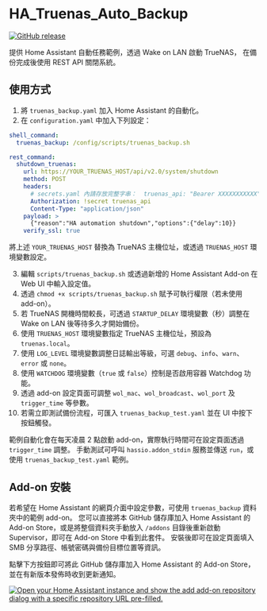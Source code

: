 # HA_Truenas_Auto_Backup

[![GitHub release](https://img.shields.io/github/v/release/marttrach/HA_Truenas_Auto_Backup)](https://github.com/marttrach/HA_Truenas_Auto_Backup/releases/latest)

提供 Home Assistant 自動任務範例，透過 Wake on LAN 啟動 TrueNAS，
在備份完成後使用 REST API 關閉系統。

## 使用方式
1. 將 `truenas_backup.yaml` 加入 Home Assistant 的自動化。
2. 在 `configuration.yaml` 中加入下列設定：

```yaml
shell_command:
  truenas_backup: /config/scripts/truenas_backup.sh

rest_command:
  shutdown_truenas:
    url: https://YOUR_TRUENAS_HOST/api/v2.0/system/shutdown
    method: POST
    headers:
      # secrets.yaml 內請存放完整字串：  truenas_api: "Bearer XXXXXXXXXXX"
      Authorization: !secret truenas_api
      Content-Type: "application/json"
    payload: >
      {"reason":"HA automation shutdown","options":{"delay":10}}
    verify_ssl: true
```

將上述 `YOUR_TRUENAS_HOST` 替換為 TrueNAS 主機位址，或透過 `TRUENAS_HOST` 環境變數設定。

3. 編輯 `scripts/truenas_backup.sh` 或透過新增的 Home Assistant Add-on 在 Web UI 中輸入設定值。
4. 透過 `chmod +x scripts/truenas_backup.sh` 賦予可執行權限（若未使用 add-on）。
5. 若 TrueNAS 開機時間較長，可透過 `STARTUP_DELAY` 環境變數（秒）調整在 Wake on LAN 後等待多久才開始備份。
6. 使用 `TRUENAS_HOST` 環境變數指定 TrueNAS 主機位址，預設為 `truenas.local`。
7. 使用 `LOG_LEVEL` 環境變數調整日誌輸出等級，可選 `debug`、`info`、`warn`、`error` 或 `none`。
8. 使用 `WATCHDOG` 環境變數（`true` 或 `false`）控制是否啟用容器 Watchdog 功能。
9. 透過 add-on 設定頁面可調整 `wol_mac`、`wol_broadcast`、`wol_port` 及 `trigger_time` 等參數。
10. 若需立即測試備份流程，可匯入 `truenas_backup_test.yaml` 並在 UI 中按下按鈕觸發。

範例自動化會在每天凌晨 2 點啟動 add-on，實際執行時間可在設定頁面透過 `trigger_time` 調整。
手動測試可呼叫 `hassio.addon_stdin` 服務並傳送 `run`，或使用 `truenas_backup_test.yaml` 範例。

## Add-on 安裝

若希望在 Home Assistant 的網頁介面中設定參數，可使用 `truenas_backup` 資料夾中的範例 add-on。
您可以直接將本 GitHub 儲存庫加入 Home Assistant 的 Add-on Store，或是將整個資料夾手動放入 `/addons` 目錄後重新啟動 Supervisor，即可在 Add-on Store 中看到此套件。
安裝後即可在設定頁面填入 SMB 分享路徑、帳號密碼與備份目標位置等資訊。

點擊下方按鈕即可將此 GitHub 儲存庫加入 Home Assistant 的 Add-on Store，並在有新版本發佈時收到更新通知。

[![Open your Home Assistant instance and show the add add-on repository dialog with a specific repository URL pre-filled.](https://my.home-assistant.io/badges/supervisor_add_addon_repository.svg)](https://my.home-assistant.io/redirect/supervisor_add_addon_repository/?repository_url=https%3A%2F%2Fgithub.com%2Fmarttrach%2FHA_Truenas_Auto_Backup)
